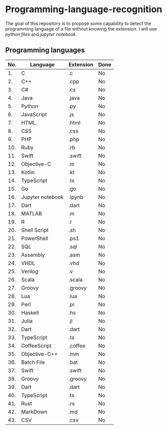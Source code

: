 # Programming-language-recognition

The goal of this repository is to propose some capability to detect the programming language of a file without knowing the extension. I will use *python files* and *jupyter notebook*. 

## Programming languages

| No. | Language            | Extension | Done |
| --- | ------------------- | --------- |------|
| 1.  | C                   | .c        |  No  |
| 2.  | C++                 | .cpp      |  No  |
| 3.  | C#                  | .cs       |  No  |
| 4.  | Java                | .java     |  No  |
| 5.  | Python              | .py       |  No  |
| 6.  | JavaScript          | .js       |  No  |
| 7.  | HTML                | .html     |  No  |
| 8.  | CSS                 | .css      |  No  |
| 9.  | PHP                 | .php      |  No  |
| 10. | Ruby                | .rb       |  No  |
| 11. | Swift               | .swift    |  No  |
| 12. | Objective-C         | .m        |  No  |
| 13. | Kotlin              | .kt       |  No  |
| 14. | TypeScript          | .ts       |  No  |
| 15. | Go                  | .go       |  No  |
| 16. | Jupyter notebook    | .ipynb    |  No  |
| 17. | Dart                | .dart     |  No  |
| 18. | MATLAB              | .m        |  No  |
| 19. | R                   | .r        |  No  |
| 20. | Shell Script        | .sh       |  No  |
| 21. | PowerShell          | .ps1      |  No  |
| 22. | SQL                 | .sql      |  No  |
| 23. | Assembly            | .asm      |  No  |
| 24. | VHDL                | .vhd      |  No  |
| 25. | Verilog             | .v        |  No  |
| 26. | Scala               | .scala    |  No  |
| 27. | Groovy              | .groovy   |  No  |
| 28. | Lua                 | .lua      |  No  |
| 29. | Perl                | .pl       |  No  |
| 30. | Haskell             | .hs       |  No  |
| 31. | Julia               | .jl       |  No  |
| 32. | Dart                | .dart     |  No  |
| 33. | TypeScript          | .ts       |  No  |
| 34. | CoffeeScript        | .coffee   |  No  |
| 35. | Objective-C++       | .mm       |  No  |
| 36. | Batch File          | .bat      |  No  |
| 37. | Swift               | .swift    |  No  |
| 38. | Groovy              | .groovy   |  No  |
| 39. | Dart                | .dart     |  No  |
| 40. | TypeScript          | .ts       |  No  |
| 41. | Rust                | .rs       |  No  |
| 42. | MarkDown            | .md       |  No  |
| 43. | CSV                 | .csv      |  No  |
